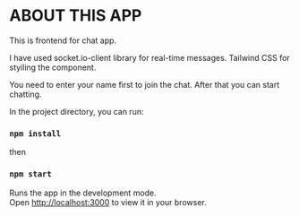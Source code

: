 # ABOUT THIS APP

This is frontend for chat app.

I have used socket.io-client library for real-time messages. Tailwind CSS for styiling the component.

You need to enter your name first to join the chat. After that you can start chatting.


In the project directory, you can run:
### `npm install`
then
### `npm start`

Runs the app in the development mode.\
Open [http://localhost:3000](http://localhost:3000) to view it in your browser.

